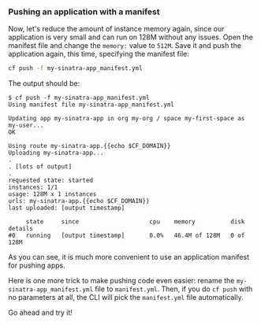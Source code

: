 ### Pushing an application with a manifest

Now, let's reduce the amount of instance memory again, since our application is very small and can run on 128M without any issues. Open the manifest file and change the `memory:` value to `512M`. Save it and push the application again, this time, specifying the manifest file:

```sh
cf push -f my-sinatra-app_manifest.yml
```

The output should be:

```
$ cf push -f my-sinatra-app_manifest.yml
Using manifest file my-sinatra-app_manifest.yml

Updating app my-sinatra-app in org my-org / space my-first-space as my-user...
OK

Using route my-sinatra-app.{{echo $CF_DOMAIN}}
Uploading my-sinatra-app...
.
. [lots of output]
.
requested state: started
instances: 1/1
usage: 128M x 1 instances
urls: my-sinatra-app.{{echo $CF_DOMAIN}}
last uploaded: [output timestamp]

     state     since                    cpu    memory          disk        details
#0   running   [output timestamp]       0.0%   46.4M of 128M   0 of 128M
```

As you can see, it is much more convenient to use an application manifest for pushing apps.

Here is one more trick to make pushing code even easier: rename the `my-sinatra-app_manifest.yml` file to `manifest.yml`. Then, if you do `cf push` with no parameters at all, the CLI will pick the `manifest.yml` file automatically.

Go ahead and try it!
